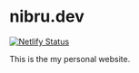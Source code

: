 # nibru.dev

[![Netlify Status](https://api.netlify.com/api/v1/badges/385dbce9-8778-41db-82e9-28035cd0b7d2/deploy-status)](https://app.netlify.com/sites/nibrudev/deploys)

This is the my personal website.
